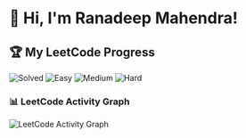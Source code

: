 # 👋 Hi, I'm Ranadeep Mahendra!

## 🏆 My LeetCode Progress

![Solved](https://img.shields.io/badge/Solved-73/3700-blue?cache=1759110998) ![Easy](https://img.shields.io/badge/Easy-41/904-brightgreen?cache=1759110998) ![Medium](https://img.shields.io/badge/Medium-31/1923-orange?cache=1759110998) ![Hard](https://img.shields.io/badge/Hard-1/873-red?cache=1759110998)

### 📊 LeetCode Activity Graph

![LeetCode Activity Graph](https://leetcard.jacoblin.cool/ranadeep_mahendra2426?theme=dark&font=Karma&ext=heatmap&cache=1759110998)
